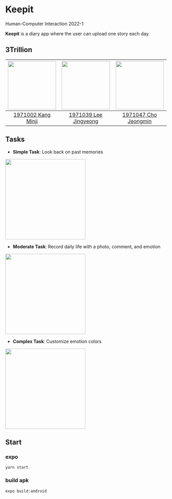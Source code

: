 # Keepit

Human-Computer Interaction 2022-1

**Keepit** is a diary app where the user can upload one story each day.

## 3Trillion

| [<img src="https://github.com/mminjg.png" width="150px">](https://github.com/mminjg) | [<img src="https://github.com/dooli1971039.png" width="150px">](https://github.com/dooli1971039) | [<img src="https://github.com/Cho-Jeongmin.png" width="150px">](https://github.com/Cho-Jeongmin) |
| :-: | :-: | :-: |
|[1971002 Kang Minji](https://github.com/mminjg)|[1971039 Lee Jingyeong](https://github.com/dooli1971039)|[1971047 Cho Jeongmin](https://github.com/Cho-Jeongmin)|

## Tasks
- **Simple Task**: Look back on past memories    
<img src="https://user-images.githubusercontent.com/70802352/172014444-820be544-631d-49e0-9e03-8d187788bbc0.gif" width="250"/>

- **Moderate Task**: Record daily life with a photo, comment, and emotion    
<img src="https://user-images.githubusercontent.com/70802352/172015788-5cafa19d-6246-4292-a49f-7c74968f8169.gif" width="250"/>

- **Complex Task**: Customize emotion colors    
<img src="https://user-images.githubusercontent.com/70802352/172015336-00c70292-5090-4078-bb72-9be195ffd97e.gif" width="250"/>

## Start
### expo
`yarn start`
### build apk
`expo build:android`
